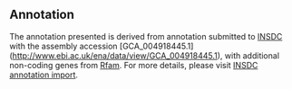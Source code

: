 
Annotation
----------

The annotation presented is derived from annotation submitted to
[INSDC](http://www.insdc.org) with the assembly accession [GCA\_004918445.1]
(http://www.ebi.ac.uk/ena/data/view/GCA_004918445.1),
with additional non-coding genes from
[Rfam](http://rfam.xfam.org/). For more details, please visit [INSDC
annotation import](http://ensemblgenomes.org/info/data/insdc_annotation).
